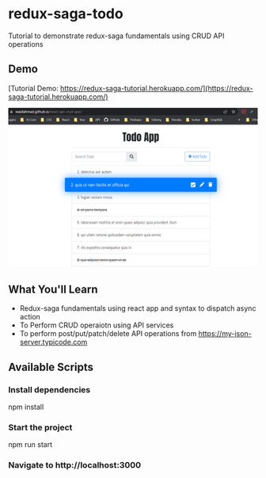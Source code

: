 # redux-saga-todo
Tutorial to demonstrate redux-saga fundamentals using CRUD API operations

## Demo
[Tutorial Demo: https://redux-saga-tutorial.herokuapp.com/](https://redux-saga-tutorial.herokuapp.com/)

![Screenshot](https://github.com/wasilahmad/react-api-crud-app/blob/master/public/react-api-crud-app.png 'Tutorial Screenshot')


## What You'll Learn
-  Redux-saga fundamentals using react app and syntax to dispatch async action  
-  To Perform CRUD operaiotn using API services
-  To perform post/put/patch/delete API operations from https://my-json-server.typicode.com



## Available Scripts

### Install dependencies
npm install

### Start the project
npm run start

### Navigate to http://localhost:3000

